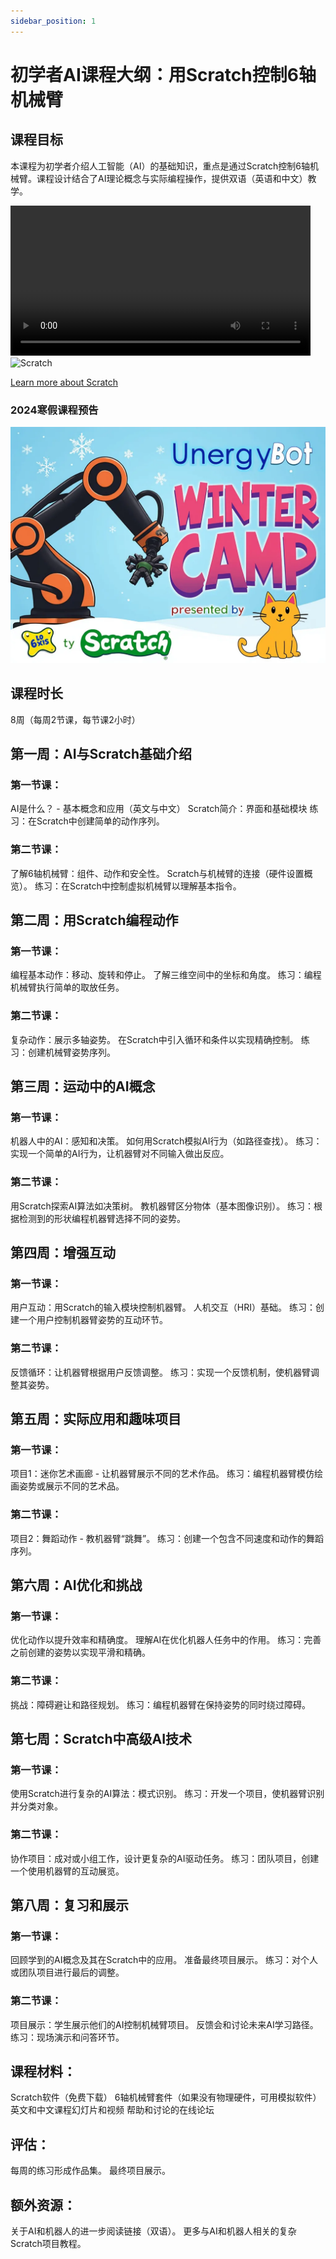 ```yaml
---
sidebar_position: 1
---
```

# 初学者AI课程大纲：用Scratch控制6轴机械臂

## 课程目标
本课程为初学者介绍人工智能（AI）的基础知识，重点是通过Scratch控制6轴机械臂。课程设计结合了AI理论概念与实际编程操作，提供双语（英语和中文）教学。

<div style={{display: 'flex', alignItems: 'center'}}>
    <video controls width="480">
        <source src="/videos/6-axis-arm.mp4" type="video/mp4" />
    </video>
    <img src="/img/scratch-6axis-arm.png" alt="Scratch" width="480" />
</div>

[Learn more about Scratch](https://scratch.mit.edu/)

### 2024寒假课程预告
![scratch winter camp](img/scratch-winter-poster.webp)

## 课程时长
8周（每周2节课，每节课2小时）

## 第一周：AI与Scratch基础介绍
### 第一节课：
AI是什么？ - 基本概念和应用（英文与中文）
Scratch简介：界面和基础模块
练习：在Scratch中创建简单的动作序列。

### 第二节课：
了解6轴机械臂：组件、动作和安全性。
Scratch与机械臂的连接（硬件设置概览）。
练习：在Scratch中控制虚拟机械臂以理解基本指令。

## 第二周：用Scratch编程动作
### 第一节课：
编程基本动作：移动、旋转和停止。
了解三维空间中的坐标和角度。
练习：编程机械臂执行简单的取放任务。
### 第二节课：
复杂动作：展示多轴姿势。
在Scratch中引入循环和条件以实现精确控制。
练习：创建机械臂姿势序列。

## 第三周：运动中的AI概念
### 第一节课：
机器人中的AI：感知和决策。
如何用Scratch模拟AI行为（如路径查找）。
练习：实现一个简单的AI行为，让机器臂对不同输入做出反应。
### 第二节课：
用Scratch探索AI算法如决策树。
教机器臂区分物体（基本图像识别）。
练习：根据检测到的形状编程机器臂选择不同的姿势。

## 第四周：增强互动
### 第一节课：
用户互动：用Scratch的输入模块控制机器臂。
人机交互（HRI）基础。
练习：创建一个用户控制机器臂姿势的互动环节。
### 第二节课：
反馈循环：让机器臂根据用户反馈调整。
练习：实现一个反馈机制，使机器臂调整其姿势。

## 第五周：实际应用和趣味项目
### 第一节课：
项目1：迷你艺术画廊 - 让机器臂展示不同的艺术作品。
练习：编程机器臂模仿绘画姿势或展示不同的艺术品。
### 第二节课：
项目2：舞蹈动作 - 教机器臂“跳舞”。
练习：创建一个包含不同速度和动作的舞蹈序列。

## 第六周：AI优化和挑战
### 第一节课：
优化动作以提升效率和精确度。
理解AI在优化机器人任务中的作用。
练习：完善之前创建的姿势以实现平滑和精确。
### 第二节课：
挑战：障碍避让和路径规划。
练习：编程机器臂在保持姿势的同时绕过障碍。

## 第七周：Scratch中高级AI技术
### 第一节课：
使用Scratch进行复杂的AI算法：模式识别。
练习：开发一个项目，使机器臂识别并分类对象。
### 第二节课：
协作项目：成对或小组工作，设计更复杂的AI驱动任务。
练习：团队项目，创建一个使用机器臂的互动展览。

## 第八周：复习和展示
### 第一节课：
回顾学到的AI概念及其在Scratch中的应用。
准备最终项目展示。
练习：对个人或团队项目进行最后的调整。
### 第二节课：
项目展示：学生展示他们的AI控制机械臂项目。
反馈会和讨论未来AI学习路径。
练习：现场演示和问答环节。

## 课程材料：
Scratch软件（免费下载）
6轴机械臂套件（如果没有物理硬件，可用模拟软件）
英文和中文课程幻灯片和视频
帮助和讨论的在线论坛

## 评估：
每周的练习形成作品集。
最终项目展示。

## 额外资源：
关于AI和机器人的进一步阅读链接（双语）。
更多与AI和机器人相关的复杂Scratch项目教程。